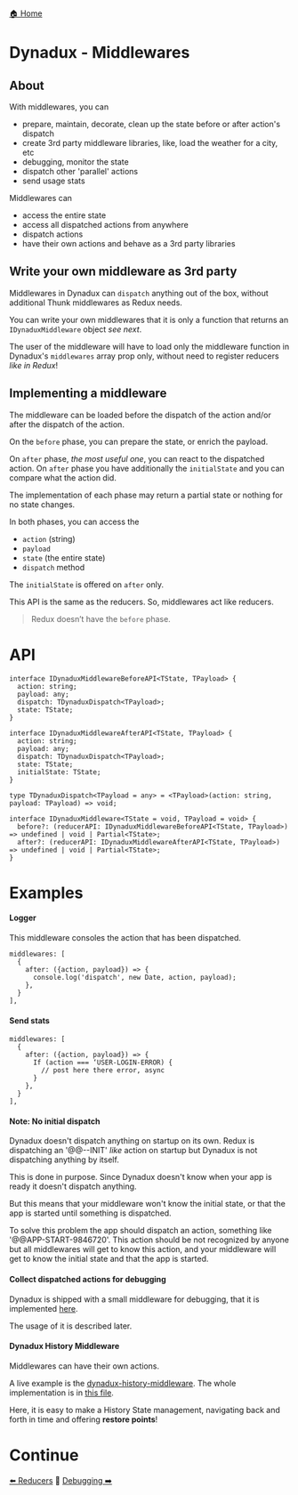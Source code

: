 [🏠 Home](../README.md)

# Dynadux - Middlewares

## About

With middlewares, you can
- prepare, maintain, decorate, clean up the state before or after action's dispatch
- create 3rd party middleware libraries, like, load the weather for a city, etc
- debugging, monitor the state
- dispatch other 'parallel' actions
- send usage stats

Middlewares can
- access the entire state
- access all dispatched actions from anywhere
- dispatch actions
- have their own actions and behave as a 3rd party libraries

## Write your own middleware as 3rd party

Middlewares in Dynadux can `dispatch` anything out of the box, without additional Thunk middlewares as Redux needs. 

You can write your own middlewares that it is only a function that returns an `IDynaduxMiddleware` object _see next_.

The user of the middleware will have to load only the middleware function in Dynadux's `middlewares` array prop only, without need to register reducers _like in Redux_!

## Implementing a middleware

The middleware can be loaded before the dispatch of the action and/or after the dispatch of the action.

On the `before` phase, you can prepare the state, or enrich the payload.

On `after` phase, _the most useful one_, you can react to the dispatched action. On `after` phase you have additionally the `initialState` and you can compare what the action did. 

The implementation of each phase may return a partial state or nothing for no state changes.

In both phases, you can access the 
- `action` (string)
- `payload`
- `state` (the entire state)
- `dispatch` method

The `initialState` is offered on `after` only.

This API is the same as the reducers. 
So, middlewares act like reducers. 

> Redux doesn’t have the `before` phase.

# API

```
interface IDynaduxMiddlewareBeforeAPI<TState, TPayload> {
  action: string;
  payload: any;
  dispatch: TDynaduxDispatch<TPayload>;
  state: TState;
}

interface IDynaduxMiddlewareAfterAPI<TState, TPayload> {
  action: string;
  payload: any;
  dispatch: TDynaduxDispatch<TPayload>;
  state: TState;
  initialState: TState;
}

type TDynaduxDispatch<TPayload = any> = <TPayload>(action: string, payload: TPayload) => void;

interface IDynaduxMiddleware<TState = void, TPayload = void> {
  before?: (reducerAPI: IDynaduxMiddlewareBeforeAPI<TState, TPayload>) => undefined | void | Partial<TState>;
  after?: (reducerAPI: IDynaduxMiddlewareAfterAPI<TState, TPayload>) => undefined | void | Partial<TState>;
}

```
# Examples

#### Logger

This middleware consoles the action that has been dispatched.
```
middlewares: [
  {
    after: ({action, payload}) => {
      console.log('dispatch', new Date, action, payload);
    },
  }
],

```

#### Send stats

```
middlewares: [
  {
    after: ({action, payload}) => {
      If (action === ‘USER-LOGIN-ERROR) {
        // post here there error, async
      }
    },
  }
],

```
#### Note: No initial dispatch

Dynadux doesn't dispatch anything on startup on its own.
Redux is dispatching an '@@--INIT' _like_ action on startup but Dynadux is not dispatching anything by itself.

This is done in purpose. Since Dynadux doesn't know when your app is ready it doesn't dispatch anything.

But this means that your middleware won't know the initial state, or that the app is started until something is dispatched. 

To solve this problem the app should dispatch an action, something like '@@APP-START-9846720'.
This action should be not recognized by anyone but all middlewares will get to know this action, and your middleware will get to know the initial state and that the app is started.  

#### Collect dispatched actions for debugging

Dynadux is shipped with a small middleware for debugging, that it is implemented [here](https://github.com/aneldev/dynadux/blob/master/src/middlewares/dynaduxDebugMiddleware.ts).

The usage of it is described later.

#### Dynadux History Middleware

Middlewares can have their own actions.

A live example is the [dynadux-history-middleware](https://github.com/aneldev/dynadux-history-middleware). 
The whole implementation is in [this file](https://github.com/aneldev/dynadux-history-middleware/blob/master/src/dynaduxHistoryMiddleware.ts).

Here, it is easy to make a History State management, navigating back and forth in time and offering **restore points**!

# Continue

[⬅️ Reducers](../README.md) 🔶 [Debugging ➡️](./Debugging.md) 
